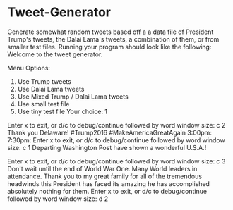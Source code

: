 # Tweet-Generator

Generate somewhat random tweets based off a a data file of President Trump's tweets, the Dalai Lama's tweets, a combination of them, or from smaller test files.  Running your program should look like the following:
Welcome to the tweet generator.

Menu Options:
  1. Use Trump tweets
  2. Use Dalai Lama tweets
  3. Use Mixed Trump / Dalai Lama tweets
  4. Use small test file
  5. Use tiny test file
Your choice: 1

Enter x to exit, or d/c to debug/continue followed by word window size: c 2
 Thank you Delaware! #Trump2016 #MakeAmericaGreatAgain 3:00pm: 7:30pm:
Enter x to exit, or d/c to debug/continue followed by word window size: c 1
 Departing Washington Post have shown a wonderful U.S.A.!

Enter x to exit, or d/c to debug/continue followed by word window size: c 3
 Don't wait until the end of World War One. Many World leaders in attendance. Thank you to my great family for all of the tremendous headwinds this President has faced its
 amazing he has accomplished absolutely nothing for them.
Enter x to exit, or d/c to debug/continue followed by word window size: d 2
